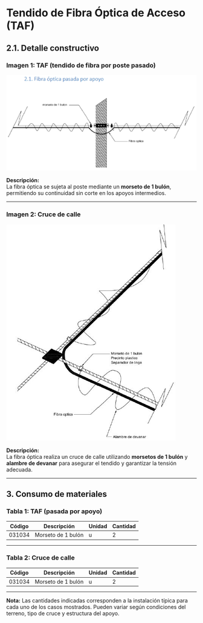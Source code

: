 # Tendido de Fibra Óptica de Acceso (TAF)

## 2.1. Detalle constructivo

### Imagen 1: TAF (tendido de fibra por poste pasado)

![Fibra óptica pasada por apoyo](./imagen1.png)

**Descripción:**  
La fibra óptica se sujeta al poste mediante un **morseto de 1 bulón**, permitiendo su continuidad sin corte en los apoyos intermedios.

---

### Imagen 2: Cruce de calle

![Cruce de calle con fibra óptica](./imagen2.png)

**Descripción:**  
La fibra óptica realiza un cruce de calle utilizando **morsetos de 1 bulón** y **alambre de devanar** para asegurar el tendido y garantizar la tensión adecuada.

---

## 3. Consumo de materiales

### Tabla 1: TAF (pasada por apoyo)

| Código  | Descripción           | Unidad | Cantidad |
|---------|------------------------|--------|----------|
| 031034  | Morseto de 1 bulón     | u      | 2        |

---

### Tabla 2: Cruce de calle

| Código  | Descripción           | Unidad | Cantidad |
|---------|------------------------|--------|----------|
| 031034  | Morseto de 1 bulón     | u      | 2        |

---

**Nota:** Las cantidades indicadas corresponden a la instalación típica para cada uno de los casos mostrados. Pueden variar según condiciones del terreno, tipo de cruce y estructura del apoyo.
